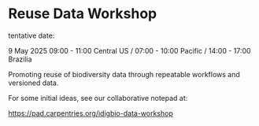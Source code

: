 # Reuse Data Workshop

tentative date:

9 May 2025 09:00 - 11:00 Central US / 07:00 - 10:00 Pacific / 14:00 - 17:00 Brazilia



Promoting reuse of biodiversity data through repeatable workflows and versioned data.

For some initial ideas, see our collaborative notepad at:

https://pad.carpentries.org/idigbio-data-workshop
